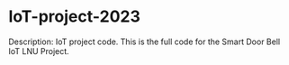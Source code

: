 # IoT-project-2023
Description: IoT project code. This is the full code for the Smart Door Bell IoT LNU Project.
